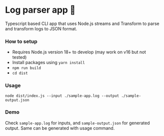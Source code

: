 # Log parser app 🚌
Typescript based CLI app that uses Node.js streams and Transform to parse and transform logs to JSON format.

### How to setup
- Requires Node.js version 18+ to develop (may work on v16 but not tested)
- Install packages using `yarn install`
- `npm run build`
- `cd dist`

### Usage

```
node dist/index.js --input ./sample-app.log --output ./sample-output.json
```

### Demo
Check `sample-app.log` for inputs, and `sample-output.json` for generated output. Same can be generated with usage command.